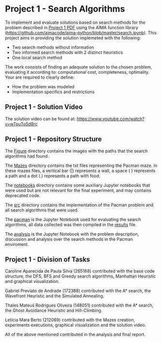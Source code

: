 # Project 1 - Search Algorithms

To implement and evaluate solutions based on search methods for the problem described in [Project 1 PDF](p1.pdf) using the AIMA
function library (https://github.com/aimacode/aima-python/blob/master/search.ipynb). This project aims in
providing the solution implemeted with the following:

- Two search methods without information
- Two informed search methods with 2 distinct heuristics
- One local search method

The work consists of finding an adequate solution to the chosen problem, evaluating it according to: computational
cost, completeness, optimality. Your are required to clearly define:

- How the problem was modeled
- Implementation specifics and restrictions

## Project 1 - Solution Video
The solution video can be found at: https://www.youtube.com/watch?v=wTpuToSd8rc

## Project 1 - Repository Structure

The [Figure](https://github.com/gabrielpreviato/mo416-2020s1-unicamp/tree/master/project1/Figure) directory contains the images with the paths that the search algorithms had found.

The [Mazes](https://github.com/gabrielpreviato/mo416-2020s1-unicamp/tree/master/project1/Mazes) directory contains the txt files representing the Pacman maze.
In these mazes files, a vertical bar (|) represents a wall, a space ( ) represents a path and a dot (.) represents a path with food.

The [notebooks](https://github.com/gabrielpreviato/mo416-2020s1-unicamp/tree/master/project1/notebooks) directory contains some auxiliary Jupyter notebooks that were used but are not relevant for the final experiment, and may contains deprecated code.

The [src](https://github.com/gabrielpreviato/mo416-2020s1-unicamp/tree/master/project1/src) directory contains the implementation of the Pacman problem and all search algorithms that were used.

The [pacman](https://github.com/gabrielpreviato/mo416-2020s1-unicamp/tree/master/project1/pacman.ipynb) is the Jupyter Notebook used for evaluating the search algorithms, all data collected was then compiled in the [results](https://github.com/gabrielpreviato/mo416-2020s1-unicamp/tree/master/project1/results.csv) file.

The [analysis](https://github.com/gabrielpreviato/mo416-2020s1-unicamp/tree/master/project1/analysis.ipynb) is the Jupyter Notebook with the problem description, discussion and analysis over the search methods in the Pacman enviroment.

## Project 1 - Division of Tasks
Caroline Aparecida de Paula Silva (265188) contributed with the base code structure, the DFS, BFS and Greedy search algorithms, Manhattan Heuristic and graphical visualization.

Gabriel Previato de Andrade (172388) contributed with the A* search, the Wavefront Heuristic and the Simulated Annealing.

Thales Mateus Rodrigues Oliveira (148051) contributed with the A* search, the Ghost Avoidance Heuristic and Hill-Climbing.

Letícia Mara Berto (212069) contributed with the Mazes creation, experiments executions, graphical visualization and the solution video.

All of the above mentioned contributed in the analysis and final report.
